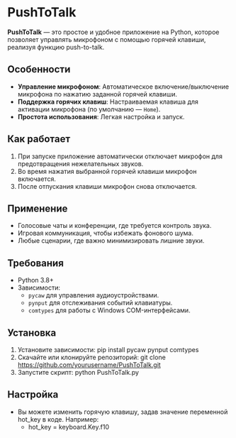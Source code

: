 # PushToTalk

**PushToTalk** — это простое и удобное приложение на Python, которое позволяет управлять микрофоном с помощью горячей клавиши, реализуя функцию push-to-talk. 

## Особенности
- **Управление микрофоном**: Автоматическое включение/выключение микрофона по нажатию заданной горячей клавиши.
- **Поддержка горячих клавиш**: Настраиваемая клавиша для активации микрофона (по умолчанию — `Home`).
- **Простота использования**: Легкая настройка и запуск.

## Как работает
1. При запуске приложение автоматически отключает микрофон для предотвращения нежелательных звуков.
2. Во время нажатия выбранной горячей клавиши микрофон включается.
3. После отпускания клавиши микрофон снова отключается.

## Применение
- Голосовые чаты и конференции, где требуется контроль звука.
- Игровая коммуникация, чтобы избежать фонового шума.
- Любые сценарии, где важно минимизировать лишние звуки.

## Требования
- Python 3.8+
- Зависимости:
  - `pycaw` для управления аудиоустройствами.
  - `pynput` для отслеживания событий клавиатуры.
  - `comtypes` для работы с Windows COM-интерфейсами.

## Установка
1. Установите зависимости:
   pip install pycaw pynput comtypes
2. Скачайте или клонируйте репозиторий:
   git clone https://github.com/yourusername/PushToTalk.git
3. Запустите скрипт:
   python PushToTalk.py

## Настройка
- Вы можете изменить горячую клавишу, задав значение переменной hot_key в коде. Например:
  - hot_key = keyboard.Key.f10
